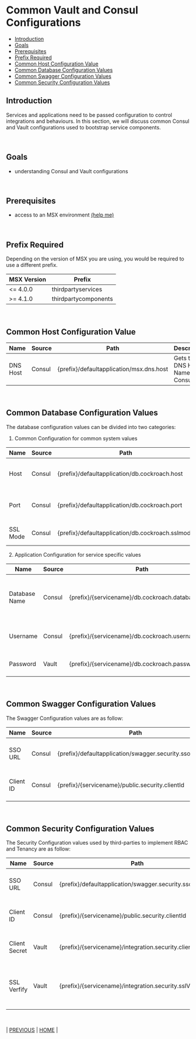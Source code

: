 # Common Vault and Consul Configurations

* [Introduction](#introduction)
* [Goals](#goals)
* [Prerequisites](#prerequisites)
* [Prefix Required](#prefix-required)
* [Common Host Configuration Value](#common-host-configuration-value)
* [Common Database Configuration Values](#common-database-configuration-values)
* [Common Swagger Configuration Values](#common-swagger-configuration-values)
* [Common Security Configuration Values](#common-security-configuration-values)

## Introduction

Services and applications need to be passed configuration to control integrations and behaviours. In this section, we will discuss common Consul and Vault configurations used to bootstrap service components.

<br>

## Goals

* understanding Consul and Vault configurations

<br>

## Prerequisites

* access to an MSX environment [(help me)](../01-msx-developer-program-basics/02-getting-access-to-an-msx-environment.md)

<br>

## Prefix Required

Depending on the version of MSX you are using, you would be required to use a different prefix.

| MSX Version | Prefix               |
|-------------|----------------------|
| <= 4.0.0    | thirdpartyservices   |
| >= 4.1.0    | thirdpartycomponents |

<br>

## Common Host Configuration Value

| Name     | Source   | Path                                      | Description                        |
|----------|----------|-------------------------------------------|------------------------------------|
| DNS Host | Consul   | {prefix}/defaultapplication/msx.dns.host  | Gets the DNS Host Name from Consul |

<br>

## Common Database Configuration Values

The database configuration values can be divided into two categories:

1. Common Configuration for common system values

| Name    | Source | Path                                             | Description                     |
|---------|--------|--------------------------------------------------|---------------------------------|
|Host     | Consul | {prefix}/defaultapplication/db.cockroach.host    | Get the hostname from Consul    |
|Port     | Consul | {prefix}/defaultapplication/db.cockroach.port    | Get the port number from Consul |
|SSL Mode | Consul | {prefix}/defaultapplication/db.cockroach.sslmode | Get the SSL Mode from Consul    |

2. Application Configuration for service specific values

| Name          | Source | Path                                             | Description                                     |
|---------------|--------|--------------------------------------------------|-------------------------------------------------|
| Database Name | Consul | {prefix}/{servicename}/db.cockroach.databaseName | Get the name of database to be read from Consul |
| Username      | Consul | {prefix}/{servicename}/db.cockroach.username     | Get the username from Consul                    |
| Password      | Vault  | {prefix}/{servicename}/db.cockroach.password     | Get the password from Vault                     |

<br>

## Common Swagger Configuration Values

The Swagger Configuration values are as follow: 

| Name       | Source | Path                                                      | Description                    |
|------------|--------|-----------------------------------------------------------|--------------------------------|
| SSO URL    | Consul | {prefix}/defaultapplication/swagger.security.sso.baseUrl  | Gets the SSO URL from Consul   |
| Client ID  | Consul | {prefix}/{servicename}/public.security.clientId           | Get the client ID from Consul  |

<br>

## Common Security Configuration Values

The Security Configuration values used by third-parties to implement RBAC and Tenancy are as follow: 

| Name          | Source | Path                                                      | Description                                              |
|---------------|--------|-----------------------------------------------------------|----------------------------------------------------------|
| SSO URL       | Consul | {prefix}/defaultapplication/swagger.security.sso.baseUrl  | Gets the SSO URL from Consul                             |
| Client ID     | Consul | {prefix}/{servicename}/public.security.clientId           | Gets the client ID from Consul                           |
| Client Secret | Vault  | {prefix}/{servicename}/integration.security.clientSecret  | Gets the client secret from Vault                        |
| SSL Verfify   | Vault  | {prefix}/{servicename}/integration.security.sslVerify     | Get the fingerprint to verify SSL Certificate from Vault | 

<br>

| [PREVIOUS](10-accessing-logs-with-kibana.md) | [HOME](../index.md#msx-component-manager) |
